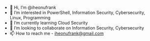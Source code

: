 - 👋 Hi, I’m @iheonufrank
- 👀 I’m interested in PowerShell, Information Security, Cybersecurity, Linux, Programming
- 🌱 I’m currently learning Cloud Security
- 💞️ I’m looking to collaborate on Information Security, Cybersecurity
- 📫 How to reach me - iheonufrank@gmail.com

<!---
iheonufrank/iheonufrank is a ✨ special ✨ repository because its `README.md` (this file) appears on your GitHub profile.
You can click the Preview link to take a look at your changes.
--->
